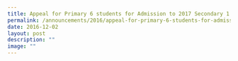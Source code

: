 ```yaml
---
title: Appeal for Primary 6 students for Admission to 2017 Secondary 1
permalink: /announcements/2016/appeal-for-primary-6-students-for-admission-to-2017-secondary-1/
date: 2016-12-02
layout: post
description: ""
image: ""
---
```

